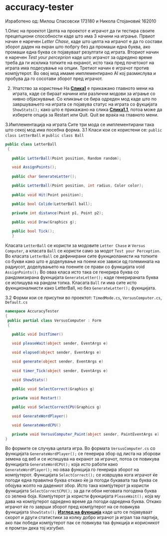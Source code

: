 # accuracy-tester
Изработено од: Милош Спасовски 173180 и Никола Стојановиќ 162010

1.Опис на проектот
Целта на проектот е играчот да ги тестира своите прецепциони способности каде што има 3 начини на играње. 
Првиот начин е наречен *Letter Chase*, каде што целта на играчот е да го состави зборот даден на екран што побргу без да промаши една буква, ако промаши една буква се појавуваат резултати од играта. 
Вториот начин е наречен *Test your perceprion* каде што играчот за одредено време треба да ги исклика топките на екранот, исто така пред почетокот на играта има подесување на опции.
Третиот начин е играчот против компјутерот. Во овој мод имаме имплементирано AI кој размислува и пробува да го сосотави зборот пред играчот.

2. Упатство за користење
На [**Слика1**](https://ibb.co/5cPZn03) е прикажано главното мени на играта, каде се бираат начини или различни модови за играње со нивно објаснување.
Со кликање се бира одреден мод каде што по завршувањето на играта се појавува статус на играта со фукцијата `ShowStats();` како што е прикажано на слика [**Слика1.1**](https://ibb.co/1Z5pJRq), потоа може да изберете опција за Restart или Quit. Quit ве враќа на главното мени.

3.Имплементација на играта
Сите три мода се имплементирани така што секој мод има посебна форма.
 3.1 Класи кои се користени се:  `public class LetterBall` и `public class Ball`
 ```c#
 public class LetterBall
  {
   
    public LetterBall(Point position, Random random);
 
    void AssignPoints();
  
    public char GenerateLetter();
 
    public LetterBall(Point position, int radius, Color color);
   
    public void Hit(Point position);
 
    public bool Colide(LetterBall ball);

    private int distance(Point p1, Point p2);
    
    public void Draw(Graphics g);

    public bool Tick();
    }
 ```
     
Класата `LetterBall` се користи за модовите `Letter Chase` и `Versus Computer`, а класата `Ball` се користи само за модот `Test your Perception`. Во класата `LetterBall` се дефинирани сите фукнциоланисти на топките со букви како што е доделување на поени кое зависи од големината на радиусот, доделувањето на поените се прави со функцијата void `AssignPoints();`
Во оваа класа исто така се генерира буква со рандомизирана фукнцијата `GenerateLetter();` каде генерираната буква се испишува на     рандом топка. Класата `Ball` ги има сите исто фукнционалнисти како LetterBall, но без `GenerateLetter();` фукнцијата.
     
 3.2 Форми кои се присутни во проектот: `TimedMode.cs`, `VersusComputer.cs`, `Default.cs`
 ```c#
namespace AccuracyTester
{
  public partial class VersusComputer : Form
  {
   
    public void InitTimer()

    void pleaseWait(object sender, EventArgs e)
 
    void elapsed(object sender, EventArgs e)
 
    void generate(object sender, EventArgs e)
  
    void timer_Tick(object sender, EventArgs e)
  
    void ShowStats()

    public void SelectCorrect(Graphics g)
 
    private void Restart()
 
    public void SelectCorrectCPU(Graphics g)

    void GenerateWordPlayer()

    void GenerateWordCPU()

    private void VersusComputer_Paint(object sender, PaintEventArgs e)
}

 
 ```
Во формите се случува целата игра. Во формата `VersusComputer.cs` со функцијата `GenerateWordPlayer();` се генерира збор од листа на  зборови земена од веб и се испишува на екранот за играчот, потоа се повикува функцијата `GenerateWordCPU();` која исто работи како       `GenerateWordPlayer();` но оваа функција го генерира зборот на компјутерот.
Функцијата `SelectCorrect();` се извршува кога играчот ќе погоди една правилна буква откако ќе ја погоди букавата таа буква се          обојува жолто на дадениот збор. Исто така компјутерот ја користи функцијата `SelectCorrectCPU();` за да ги обои неговата погодена        буква со зелена боја.
Компјутерот ја користи фукнцијата `PleaseWait();` која му дава на компјутерот одредено време да погоди одредена буква.
Откако играчот ќе го заврши зборот пред компјутерот на се повикува функцијата `ShowStats();` [**Изглед на фукнција**](https://ibb.co/1Z5pJRq) каде што се појавуваат скорот и други статистики за колку добро играчот ја играл таа партија, ако пак победи компјутерот пак се повикува таа функција и корисникот е промтан дека тој изгубил. 
  




